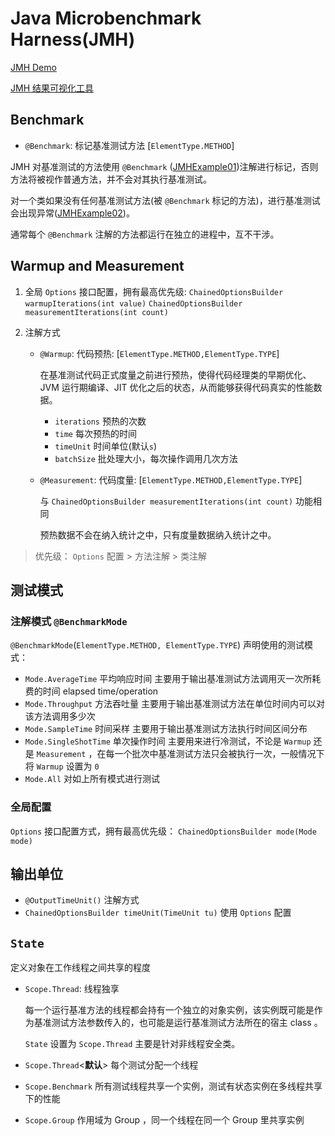 # Java Microbenchmark Harness(JMH)

[JMH Demo](https://hg.openjdk.org/code-tools/jmh/file/tip/jmh-samples/src/main/java/org/openjdk/jmh/samples/)

[JMH 结果可视化工具](https://jmh.morethan.io/)

## Benchmark

* `@Benchmark`: 标记基准测试方法 [`ElementType.METHOD`]

JMH 对基准测试的方法使用 `@Benchmark` ([JMHExample01](./src/test/java/org/hui/jmh/JMHExample01.java))注解进行标记，否则方法将被视作普通方法，并不会对其执行基准测试。

对一个类如果没有任何基准测试方法(被 `@Benchmark` 标记的方法)，进行基准测试会出现异常([JMHExample02](./src/test/java/org/hui/jmh/JMHExample02.java))。

通常每个 `@Benchmark` 注解的方法都运行在独立的进程中，互不干涉。

## Warmup and Measurement

1. 全局 `Options` 接口配置，拥有最高优先级: `ChainedOptionsBuilder warmupIterations(int value)` `ChainedOptionsBuilder measurementIterations(int count)` 

2. 注解方式
   * `@Warmup`: 代码预热: [`ElementType.METHOD,ElementType.TYPE`]
    
     在基准测试代码正式度量之前进行预热，使得代码经理类的早期优化、JVM 运行期编译、JIT 优化之后的状态，从而能够获得代码真实的性能数据。

     * `iterations` 预热的次数
     * `time` 每次预热的时间
     * `timeUnit` 时间单位(默认`s`)
     * `batchSize` 批处理大小，每次操作调用几次方法

   * `@Measurement`: 代码度量: [`ElementType.METHOD,ElementType.TYPE`]

     与 `ChainedOptionsBuilder measurementIterations(int count)` 功能相同
      
     预热数据不会在纳入统计之中，只有度量数据纳入统计之中。

> 优先级： `Options` 配置 > 方法注解 > 类注解

## 测试模式

### 注解模式 `@BenchmarkMode`

`@BenchmarkMode`(`ElementType.METHOD, ElementType.TYPE`) 声明使用的测试模式：

* `Mode.AverageTime` 平均响应时间 主要用于输出基准测试方法调用灭一次所耗费的时间 elapsed time/operation
* `Mode.Throughput` 方法吞吐量 主要用于输出基准测试方法在单位时间内可以对该方法调用多少次
* `Mode.SampleTime` 时间采样 主要用于输出基准测试方法执行时间区间分布
* `Mode.SingleShotTime` 单次操作时间 主要用来进行冷测试，不论是 `Warmup` 还是 `Measurement` ，在每一个批次中基准测试方法只会被执行一次，一般情况下将 `Warmup` 设置为 `0`
* `Mode.All` 对如上所有模式进行测试

### 全局配置

`Options` 接口配置方式，拥有最高优先级： `ChainedOptionsBuilder mode(Mode mode)`

## 输出单位

* `@OutputTimeUnit()` 注解方式
* `ChainedOptionsBuilder timeUnit(TimeUnit tu)` 使用 `Options` 配置

## `State`

定义对象在工作线程之间共享的程度

* `Scope.Thread`: 线程独享

    每一个运行基准方法的线程都会持有一个独立的对象实例，该实例既可能是作为基准测试方法参数传入的，也可能是运行基准测试方法所在的宿主 class 。

    `State` 设置为 `Scope.Thread` 主要是针对非线程安全类。

* `Scope.Thread`<**默认**> 每个测试分配一个线程 
* `Scope.Benchmark`  所有测试线程共享一个实例，测试有状态实例在多线程共享下的性能
* `Scope.Group` 作用域为 Group ，同一个线程在同一个 Group 里共享实例
